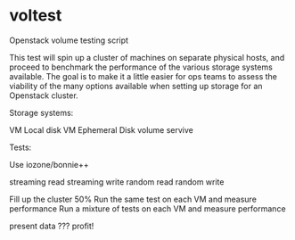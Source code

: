 voltest
=======

Openstack volume testing script

This test will spin up a cluster of machines on separate physical hosts, and proceed to benchmark the performance of the various storage systems available. The goal is to make it a little easier for ops teams to assess the viability of the many options available when setting up storage for an Openstack cluster.

Storage systems:

VM Local disk
VM Ephemeral Disk
volume servive

Tests:

Use iozone/bonnie++

streaming read
streaming write
random read
random write

Fill up the cluster 50%
Run the same test on each VM and measure performance
Run a mixture of tests on each VM and measure performance

present data
???
profit!

